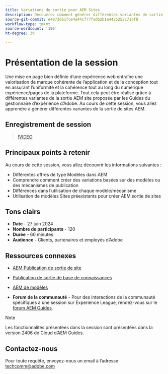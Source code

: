 ```yaml
---
title: Variations de sortie pour AEM Sites
description: Découvrez comment générer différentes variantes de sortie AEM Sites à partir d’AEM Guides
source-git-commit: e4873d61fce4a44cf77fadb2b1a4425252c71af8
workflow-type: tm+mt
source-wordcount: '196'
ht-degree: 3%

---
```



# Présentation de la session

Une mise en page bien définie d’une expérience web entraîne une valorisation de marque cohérente de l’application
et de la conception tout en assurant l’uniformité et la cohérence tout au long du numérique
expérience/pages de la plateforme.
Tout cela peut être réalisé grâce à différentes variantes de la sortie AEM site proposée par les Guides du gestionnaire d’expérience d’Adobe.
Au cours de cette session, vous allez apprendre à générer différentes variantes de la sortie de sites AEM.

## Enregistrement de session

>[!VIDEO](https://video.tv.adobe.com/v/3430649/)

## Principaux points à retenir

Au cours de cette session, vous allez découvrir les informations suivantes :

- Différentes offres de type Modèles dans AEM
- Comprendre comment créer des variations basées sur des modèles ou des mécanismes de publication
- Différences dans l’utilisation de chaque modèle/mécanisme
- Utilisation de modèles Sites préexistants pour créer AEM sortie de sites

## Tons clairs

- **Date** - 27 juin 2024
- **Nombre de participants** - 120
- **Durée** - 60 minutes
- **Audience** - Clients, partenaires et employés d’Adobe

## Ressources connexes


- [AEM Publication de sortie de site](https://experienceleague.adobe.com/fr/docs/experience-manager-guides/using/user-guide/output-gen/output-presets-aemg/generate-output-aem-site#:~:text=To%20open%20output%20presets%20for,configurations%2C%20and%20then%20click%20Save.)

- [Publication de sortie de base de connaissances](https://experienceleague.adobe.com/fr/docs/experience-manager-guides/using/user-guide/output-gen/output-presets-aemg/generate-output-knowledge-base)

- [AEM de modèles](https://experienceleague.adobe.com/fr/docs/experience-manager-65/content/implementing/developing/platform/templates/templates)

- **Forum de la communauté** - Pour des interactions de la communauté spécifiques à une session sur Experience League, rendez-vous sur le [forum AEM Guides](https://experienceleaguecommunities.adobe.com/t5/experience-manager-guides/bd-p/xml-documentation-discussions?profile.language=fr).

>[!NOTE]
>
> Les fonctionnalités présentées dans la session sont présentées dans la version 2406 de Cloud d’AEM Guides.

## Contactez-nous

Pour toute requête, envoyez-nous un email à l’adresse <techcomm@adobe.com>
